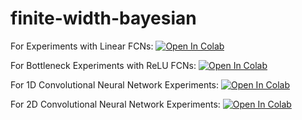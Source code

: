 # finite-width-bayesian

For Experiments with Linear FCNs: [![Open In Colab](https://colab.research.google.com/assets/colab-badge.svg)](https://colab.research.google.com/github/Pehlevan-Group/finite-width-bayesian/blob/main/linear_fcn_experiments.ipynb)

For Bottleneck Experiments with ReLU FCNs: [![Open In Colab](https://colab.research.google.com/assets/colab-badge.svg)](https://colab.research.google.com/github/Pehlevan-Group/finite-width-bayesian/blob/main/bottleneck_fcn_relu_experiments.ipynb)

For 1D Convolutional Neural Network Experiments: [![Open In Colab](https://colab.research.google.com/assets/colab-badge.svg)](https://colab.research.google.com/github/Pehlevan-Group/finite-width-bayesian/blob/main/conv1D_experiment.ipynb)

For 2D Convolutional Neural Network Experiments: [![Open In Colab](https://colab.research.google.com/assets/colab-badge.svg)](https://colab.research.google.com/github/Pehlevan-Group/finite-width-bayesian/blob/main/conv2D_experiment.ipynb)

